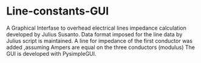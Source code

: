 # Line-constants-GUI
A Graphical Interfase to overhead electrical lines impedance calculation developed by Julius Susanto.
Data format imposed for  the line data  by Julius  script is maintained.
A line for impedance of the first conductor was added ,assuming  Ampers are equal on the three conductors (modulus)
The GUI is developed with PysimpleGUI.
